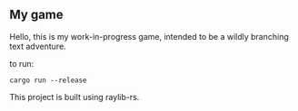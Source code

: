 ## My game

Hello, this is my work-in-progress game,
intended to be a wildly branching text
adventure.

to run:
```
cargo run --release
```

This project is built using raylib-rs.
